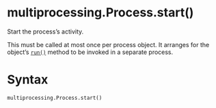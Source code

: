 # multiprocessing.Process.start()

Start the process’s activity.

This must be called at most once per process object. It arranges for the object’s [`run()`](/modules/multiprocessing/Process/run.md) method to be invoked in a separate process.

# Syntax

```python
multiprocessing.Process.start()
```
